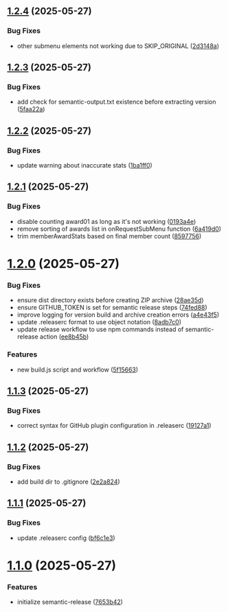 ## [1.2.4](https://github.com/thieleju/mhws-better-hunter-highlights/compare/v1.2.3...v1.2.4) (2025-05-27)


### Bug Fixes

* other submenu elements not working due to SKIP_ORIGINAL ([2d3148a](https://github.com/thieleju/mhws-better-hunter-highlights/commit/2d3148aa1da8631c67a9feb0799e464c4674ba50))

## [1.2.3](https://github.com/thieleju/mhws-better-hunter-highlights/compare/v1.2.2...v1.2.3) (2025-05-27)


### Bug Fixes

* add check for semantic-output.txt existence before extracting version ([5faa22a](https://github.com/thieleju/mhws-better-hunter-highlights/commit/5faa22abc6cf29ffef85d7a6a2a971d783d86605))

## [1.2.2](https://github.com/thieleju/mhws-better-hunter-highlights/compare/v1.2.1...v1.2.2) (2025-05-27)


### Bug Fixes

* update warning about inaccurate stats ([1ba1ff0](https://github.com/thieleju/mhws-better-hunter-highlights/commit/1ba1ff03c1059006e2bf1a2d36c69dafd949c726))

## [1.2.1](https://github.com/thieleju/mhws-better-hunter-highlights/compare/v1.2.0...v1.2.1) (2025-05-27)


### Bug Fixes

* disable counting award01 as long as it's not working ([0193a4e](https://github.com/thieleju/mhws-better-hunter-highlights/commit/0193a4ef5a7175709e55756d6f73f92d0c146bb5))
* remove sorting of awards list in onRequestSubMenu function ([6a419d0](https://github.com/thieleju/mhws-better-hunter-highlights/commit/6a419d02c4c12c58ab510017aa624282bf741ca4))
* trim memberAwardStats based on final member count ([8597756](https://github.com/thieleju/mhws-better-hunter-highlights/commit/8597756d44e9ef36b42abd5954d8fb6e61db24d5))

# [1.2.0](https://github.com/thieleju/mhws-better-hunter-highlights/compare/v1.1.3...v1.2.0) (2025-05-27)


### Bug Fixes

* ensure dist directory exists before creating ZIP archive ([28ae35d](https://github.com/thieleju/mhws-better-hunter-highlights/commit/28ae35d0df5b70089f4f9ba0d114efadcb2326dd))
* ensure GITHUB_TOKEN is set for semantic release steps ([74fed88](https://github.com/thieleju/mhws-better-hunter-highlights/commit/74fed889d8deef33bdf1f89f97cc260bc1d64fa9))
* improve logging for version build and archive creation errors ([a4e43f5](https://github.com/thieleju/mhws-better-hunter-highlights/commit/a4e43f5c2646725886f27c937a249b7ec9ce5017))
* update .releaserc format to use object notation ([8adb7c0](https://github.com/thieleju/mhws-better-hunter-highlights/commit/8adb7c09f966de33568532ef9dfe5249aaf63dd3))
* update release workflow to use npm commands instead of semantic-release action ([ee8b45b](https://github.com/thieleju/mhws-better-hunter-highlights/commit/ee8b45b8eaa3199e4fa68bfff51e1264c9b913b0))


### Features

* new build.js script and workflow ([5f15663](https://github.com/thieleju/mhws-better-hunter-highlights/commit/5f1566316ad6063031f261b8cab9dce320f123ac))

## [1.1.3](https://github.com/thieleju/mhws-better-hunter-highlights/compare/v1.1.2...v1.1.3) (2025-05-27)


### Bug Fixes

* correct syntax for GitHub plugin configuration in .releaserc ([19127a1](https://github.com/thieleju/mhws-better-hunter-highlights/commit/19127a1df6146f5b6b8843780d17fb310a263973))

## [1.1.2](https://github.com/thieleju/mhws-better-hunter-highlights/compare/v1.1.1...v1.1.2) (2025-05-27)


### Bug Fixes

* add build dir to .gitignore ([2e2a824](https://github.com/thieleju/mhws-better-hunter-highlights/commit/2e2a82483e05f8000821a4811ba1cfc15685d6dc))

## [1.1.1](https://github.com/thieleju/mhws-better-hunter-highlights/compare/v1.1.0...v1.1.1) (2025-05-27)


### Bug Fixes

* update .releaserc config ([bf6c1e3](https://github.com/thieleju/mhws-better-hunter-highlights/commit/bf6c1e3ef8a02da4e8c190dfeef63e1e92dc6512))

# [1.1.0](https://github.com/thieleju/mhws-better-hunter-highlights/compare/v1.0.0...v1.1.0) (2025-05-27)


### Features

* initialize semantic-release ([7653b42](https://github.com/thieleju/mhws-better-hunter-highlights/commit/7653b42eb8a48806c1e04546ab4d54860658343f))
